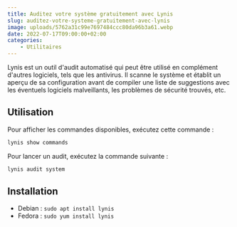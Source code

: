 ```yaml
---
title: Auditez votre système gratuitement avec Lynis
slug: auditez-votre-systeme-gratuitement-avec-lynis
image: uploads/5762a31c99e7697484ccc80da96b3a61.webp
date: 2022-07-17T09:00:00+02:00
categories:
    - Utilitaires
---
```


Lynis est un outil d'audit automatisé qui peut être utilisé en complément d'autres logiciels, tels que les antivirus. Il scanne le système et établit un aperçu de sa configuration avant de compiler une liste de suggestions avec les éventuels logiciels malveillants, les problèmes de sécurité trouvés, etc.

## Utilisation

Pour afficher les commandes disponibles, exécutez cette commande :

```bash
lynis show commands
```

Pour lancer un audit, exécutez la commande suivante :

```bash
lynis audit system
```

## Installation

- Debian : `sudo apt install lynis`
- Fedora : `sudo yum install lynis`
